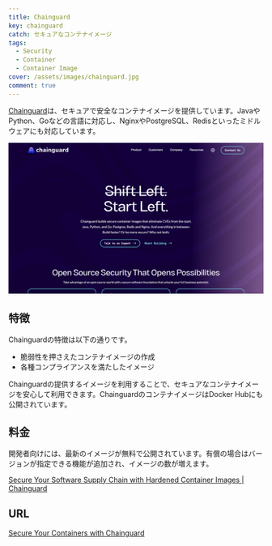 ```yaml
---
title: Chainguard
key: chainguard
catch: セキュアなコンテナイメージ
tags:
  - Security
  - Container
  - Container Image
cover: /assets/images/chainguard.jpg
comment: true
---
```


[Chainguard](https://www.chainguard.dev/)は、セキュアで安全なコンテナイメージを提供しています。JavaやPython、Goなどの言語に対応し、NginxやPostgreSQL、Redisといったミドルウェアにも対応しています。

[![ChainguardのWebサイト](/assets/images/chainguard.jpg)](https://www.chainguard.dev/)

<!--more-->

## 特徴

Chainguardの特徴は以下の通りです。

- 脆弱性を押さえたコンテナイメージの作成
- 各種コンプライアンスを満たしたイメージ

Chainguardの提供するイメージを利用することで、セキュアなコンテナイメージを安心して利用できます。ChainguardのコンテナイメージはDocker Hubにも公開されています。

## 料金

開発者向けには、最新のイメージが無料で公開されています。有償の場合はバージョンが指定できる機能が追加され、イメージの数が増えます。

[Secure Your Software Supply Chain with Hardened Container Images \| Chainguard](https://www.chainguard.dev/chainguard-images#pricing)

## URL

[Secure Your Containers with Chainguard](https://www.chainguard.dev/)

